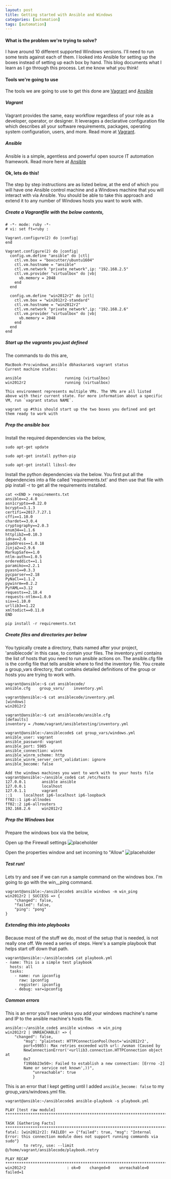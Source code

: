 ```yaml
---
layout: post
title: Getting started with Ansible and Windows
categories: [automation]
tags: [automation]
---
```


#### What is the problem we're trying to solve?
I have around 10 different supported Windows versions. I'll need to run some tests against each of them. I looked into Ansible for setting up the boxes instead of setting up each box by hand. This blog documents what I learn as I go through this process. Let me know what you think!

#### Tools we're going to use
The tools we are going to use to get this done are [Vagrant](https://www.vagrantup.com/) and [Ansible](http://docs.ansible.com/)

##### Vagrant
Vagrant provides the same, easy workflow regardless of your role as a developer, operator, or designer. It leverages a declarative configuration file which describes all your software requirements, packages, operating system configuration, users, and more.  Read more at [Vagrant](https://www.vagrantup.com/).

##### Ansible
Ansible is a simple, agentless and powerful open source IT automation framework. Read more here at [Ansible](http://docs.ansible.com/)

#### Ok, lets do this!
The step by step instructions are as listed below, at the end of which you will have one Ansible control machine and a Windows machine that you will interact with via Ansible. You should be able to take this approach and extend it to any number of Windows hosts you want to work with.

##### Create a Vagrantfile with the below contents,

```
# -*- mode: ruby -*-
# vi: set ft=ruby :

Vagrant.configure(2) do |config|
end

Vagrant.configure(2) do |config|
  config.vm.define "ansible" do |ctl|
    ctl.vm.box = "boxcutter/ubuntu1604"
    ctl.vm.hostname = "ansible"
    ctl.vm.network "private_network",ip: "192.168.2.5"
    ctl.vm.provider "virtualbox" do |vb|
      vb.memory = 2048
    end
  end

  config.vm.define "win2012r2" do |ctl|
    ctl.vm.box = "win2012r2-standard"
    ctl.vm.hostname = "win2012r2"
    ctl.vm.network "private_network",ip: "192.168.2.6"
    ctl.vm.provider "virtualbox" do |vb|
      vb.memory = 2048
    end
  end
end
```

##### Start up the vagrants you just defined
The commands to do this are,
```
MacBook-Pro:windows_ansible dbhaskaran$ vagrant status
Current machine states:

ansible                   running (virtualbox)
win2012r2                 running (virtualbox)

This environment represents multiple VMs. The VMs are all listed
above with their current state. For more information about a specific
VM, run `vagrant status NAME`.

vagrant up #this should start up the two boxes you defined and get them ready to work with
```

##### Prep the ansible box
Install the required dependencies via the below,
```
sudo apt-get update

sudo apt-get install python-pip

sudo apt-get install libssl-dev
```

Install the python dependencies via the below. You first put all the dependencies into a file called 'requirements.txt' and then use that file with pip install -r to get all the requirements installed.

```
cat <<END > requirements.txt
ansible==2.4.0
asn1crypto==0.22.0
bcrypt==3.1.3
certifi==2017.7.27.1
cffi==1.10.0
chardet==3.0.4
cryptography==2.0.3
enum34==1.1.6
httplib2==0.10.3
idna==2.6
ipaddress==1.0.18
Jinja2==2.9.6
MarkupSafe==1.0
ntlm-auth==1.0.5
ordereddict==1.1
paramiko==2.2.1
pyasn1==0.3.3
pycparser==2.18
PyNaCl==1.1.2
pywinrm==0.2.2
PyYAML==3.12
requests==2.18.4
requests-ntlm==1.0.0
six==1.10.0
urllib3==1.22
xmltodict==0.11.0
END

pip install -r requirements.txt

```

##### Create files and directories per below

You typically create a directory, thats named after your project, 'ansiblecode' in this case, to contain your files. The inventory.yml contains the list of hosts that you need to run ansible actions on. The ansible.cfg file is the config file that tells ansible where to find the inventory file. You create a group_vars directory, that contains detailed definitions of the group or hosts you are trying to work with.

```
vagrant@ansible:~$ cat ansiblecode/
ansible.cfg    group_vars/    inventory.yml

vagrant@ansible:~$ cat ansiblecode/inventory.yml
[windows]
win2012r2

vagrant@ansible:~$ cat ansiblecode/ansible.cfg
[defaults]
inventory = /home/vagrant/ansibletesting/inventory.yml

vagrant@ansible:~/ansiblecode$ cat group_vars/windows.yml
ansible_user: vagrant
ansible_password: vagrant
ansible_port: 5985
ansible_connection: winrm
ansible_winrm_scheme: http
ansible_winrm_server_cert_validation: ignore
ansible_become: false

Add the windows machines you want to work with to your hosts file
vagrant@ansible:~/ansible_code$ cat /etc/hosts
127.0.0.1       ansible ansible
127.0.0.1       localhost
127.0.1.1       vagrant
::1     localhost ip6-localhost ip6-loopback
ff02::1 ip6-allnodes
ff02::2 ip6-allrouters
192.168.2.6     win2012r2
```

##### Prep the Windows box
Prepare the windows box via the below,

Open up the Firewall settings
![placeholder](/assets/images/firewall_settings.png)

Open the properties window and set incoming to "Allow"
![placeholder](/assets/images/firewall_properties.png)


##### Test run!
Lets try and see if we can run a sample command on the windows box. I'm going to go with the win__ping command.
```
vagrant@ansible:~/ansiblecode$ ansible windows -m win_ping
win2012r2 | SUCCESS => {
    "changed": false,
    "failed": false,
    "ping": "pong"
}
```

##### Extending this into playbooks
Because most of the stuff we do, most of the setup that is needed, is
not really one off. We need a series of steps. Here's a sample playbook
that helps start off down that path.

```
vagrant@ansible:~/ansiblecode$ cat playbook.yml
- name: This is a simple test playbook
  hosts: all
  tasks:
    - name: run ipconfig
      raw: ipconfig
      register: ipconfig
    - debug: var=ipconfig
```

##### Common errors
This is an error you'll see unless you add your windows machine's name
and IP to the ansible machine's hosts file.

```
ansible:~/ansible_code$ ansible windows -m win_ping
win2012r2 | UNREACHABLE! => {
    "changed": false,
        "msg": "plaintext: HTTPConnectionPool(host='win2012r2',
        port=5985): Max retries exceeded with url: /wsman (Caused by
        NewConnectionError('<urllib3.connection.HTTPConnection object at
        0x7
        f19bbb23e50>: Failed to establish a new connection: [Errno -2]
        Name or service not known',))",
            "unreachable": true
            }
```

This is an error that I kept getting until I added `ansible_become: false` to my group_vars/windows.yml file.

```
vagrant@ansible:~/ansiblecode$ ansible-playbook -s playbook.yml

PLAY [test raw module] *****************************************************************************************************************

TASK [Gathering Facts] *****************************************************************************************************************
fatal: [win2012r2]: FAILED! => {"failed": true, "msg": "Internal Error: this connection module does not support running commands via sudo"}
        to retry, use: --limit @/home/vagrant/ansiblecode/playbook.retry

PLAY RECAP *****************************************************************************************************************************
win2012r2                  : ok=0    changed=0    unreachable=0    failed=1
```

